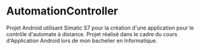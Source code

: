 # AutomationController
Projet Android utilisant Simatic S7 pour la création d'une application pour le contrôle d'automate à distance. Projet réalisé dans le cadre du cours d'Application Android lors de mon bachelier en Informatique.
